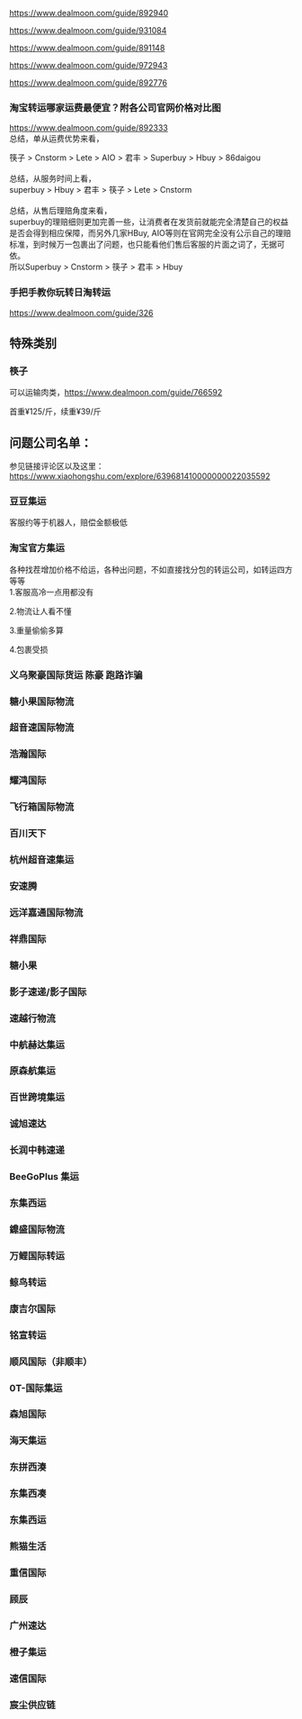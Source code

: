 https://www.dealmoon.com/guide/892940

https://www.dealmoon.com/guide/931084

https://www.dealmoon.com/guide/891148

https://www.dealmoon.com/guide/972943

https://www.dealmoon.com/guide/892776

### 淘宝转运哪家运费最便宜？附各公司官网价格对比图
https://www.dealmoon.com/guide/892333 <br>
总结，单从运费优势来看，<br>

筷子 > Cnstorm > Lete > AIO > 君丰 > Superbuy > Hbuy > 86daigou
<br>
<br>
总结，从服务时间上看，
<br>
superbuy > Hbuy > 君丰 > 筷子 > Lete > Cnstorm
<br> <br>
总结，从售后理赔角度来看，
<br>
superbuy的理赔细则更加完善一些，让消费者在发货前就能完全清楚自己的权益是否会得到相应保障，而另外几家HBuy, AIO等则在官网完全没有公示自己的理赔标准，到时候万一包裹出了问题，也只能看他们售后客服的片面之词了，无据可依。
<br>
所以Superbuy > Cnstorm > 筷子 > 君丰 > Hbuy

### 手把手教你玩转日淘转运
https://www.dealmoon.com/guide/326
<br>


## 特殊类别
### 筷子
可以运输肉类，https://www.dealmoon.com/guide/766592
<br>

首重¥125/斤，续重¥39/斤
## 问题公司名单：
参见链接评论区以及这里： <br>
https://www.xiaohongshu.com/explore/639681410000000022035592
### 豆豆集运
客服约等于机器人，赔偿金额极低 <br>
### 淘宝官方集运
各种找茬增加价格不给运，各种出问题，不如直接找分包的转运公司，如转运四方等等 <br>
1.客服高冷一点用都没有 <br>

2.物流让人看不懂 <br>

3.重量偷偷多算 <br>

4.包裹受损 <br>
### 义乌聚豪国际货运  陈豪   跑路诈骗
### 糖小果国际物流
### 超音速国际物流
### 浩瀚国际
### 耀鸿国际
### 飞行箱国际物流
### 百川天下
### 杭州超音速集运
### 安速腾
### 远洋嘉通国际物流
### 祥鼎国际
### 糖小果
### 影子速递/影子国际
### 速越行物流
### 中航赫达集运
### 原森航集运
### 百世跨境集运
### 诚旭速达
### 长润中韩速递
### BeeGoPlus 集运
### 东集西运
### 鐤盛国际物流
### 万鲤国际转运
### 鲸鸟转运
### 康吉尔国际
### 铭宣转运
### 顺风国际（非顺丰）
### 0T-国际集运
### 森旭国际
### 海天集运
### 东拼西湊
### 东集西凑
### 东集西运
### 熊猫生活
### 重信国际
### 顾辰
### 广州速达
### 橙子集运
### 速信国际
### 宸尘供应链















